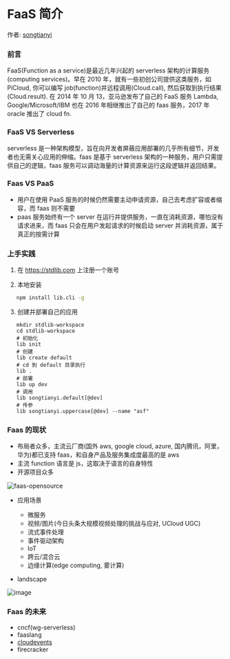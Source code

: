 # FaaS 简介

作者: [songtianyi](http://songtianyi.info)

### 前言

FaaS(Function as a service)是最近几年兴起的 serverless 架构的计算服务(computing services)。早在 2010 年，就有一些初创公司提供这类服务，如 PiCloud, 你可以编写 job(function)并远程调用(Cloud.call), 然后获取到执行结果(Cloud.result). 在 2014 年 10 月 13，亚马逊发布了自己的 FaaS 服务 Lambda, Google/Microsoft/IBM 也在 2016 年相继推出了自己的 faas 服务，2017 年 oracle 推出了 cloud fn.

### FaaS VS Serverless

serverless 是一种架构模型，旨在向开发者屏蔽应用部署的几乎所有细节，开发者也无需关心应用的伸缩。faas 是基于 serverless 架构的一种服务，用户只需提供自己的逻辑，faas 服务可以调动海量的计算资源来运行这段逻辑并返回结果。

### Faas VS PaaS

* 用户在使用 PaaS 服务的时候仍然需要主动申请资源，自己去考虑扩容或者缩容，而 faas 则不需要
* paas 服务始终有一个 server 在运行并提供服务，一直在消耗资源，哪怕没有请求进来，而 faas 只会在用户发起请求的时候启动 server 并消耗资源，属于真正的按需计算

### 上手实践

1. 在 https://stdlib.com 上注册一个账号

2. 本地安装

   

``` bash
   npm install lib.cli -g
   ```

3. 创建并部署自己的应用

   

``` shell
   mkdir stdlib-workspace
   cd stdlib-workspace
   # 初始化
   lib init
   # 创建
   lib create default
   # cd 到 default 目录执行
   lib .
   # 部署
   lib up dev
   # 调用
   lib songtianyi.default[@dev]
   # 传参
   lib songtianyi.uppercase[@dev] --name "asf"
   ```

### Faas 的现状

* 布局者众多，主流云厂商(国外 aws, google cloud, azure, 国内腾讯，阿里，华为)都已支持 faas，和自身产品及服务集成度最高的是 aws
* 主流 function 语言是 js，这取决于语言的自身特性
* 开源项目众多

![faas-opensource](https://songtianyi-blog.oss-cn-shenzhen.aliyuncs.com/faas-opensource.jpg)

* 应用场景

  + 微服务
  + 视频/图片(今日头条大规模视频处理的挑战与应对, UCloud UGC)
  + 流式事件处理
  + 事件驱动架构
  + IoT
  + 跨云/混合云
  + 边缘计算(edge computing, 雾计算)

* landscape

  

![image](https://songtianyi-blog.oss-cn-shenzhen.aliyuncs.com/cncf-serverless-landscape.png)

### Faas 的未来

* cncf(wg-serverless)
* faaslang
* [cloudevents](https://github.com/cloudevents/spec)
* firecracker

